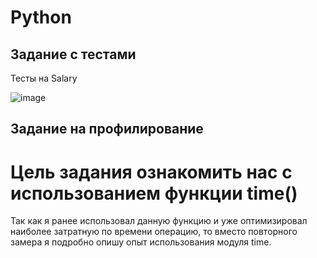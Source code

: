 # Python
## Задание с тестами

Тесты на Salary

![image](https://user-images.githubusercontent.com/87923228/206996286-51ac22b2-0aa3-4022-b998-0f7b8759af79.png)

## Задание на профилирование
# Цель задания ознакомить нас с использованием функции time()

Так как я ранее использовал данную функцию и уже оптимизировал наиболее затратную по времени операцию, то вместо повторного замера я подробно опишу опыт использования модуля time.


